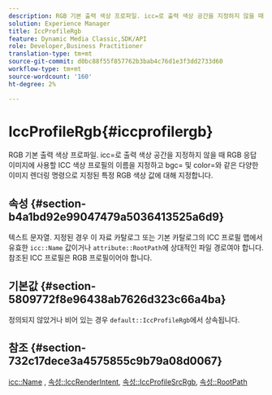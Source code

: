 ```yaml
---
description: RGB 기본 출력 색상 프로파일. icc=로 출력 색상 공간을 지정하지 않을 때 RGB 응답 이미지에 사용할 ICC 색상 프로필의 이름을 지정하고 bgc= 및 color=와 같은 다양한 이미지 렌더링 명령으로 지정된 특정 RGB 색상 값에 대해 지정합니다.
solution: Experience Manager
title: IccProfileRgb
feature: Dynamic Media Classic,SDK/API
role: Developer,Business Practitioner
translation-type: tm+mt
source-git-commit: d0bc88f55f857762b3bab4c76d1e3f3dd2733d60
workflow-type: tm+mt
source-wordcount: '160'
ht-degree: 2%

---
```



# IccProfileRgb{#iccprofilergb}

RGB 기본 출력 색상 프로파일. icc=로 출력 색상 공간을 지정하지 않을 때 RGB 응답 이미지에 사용할 ICC 색상 프로필의 이름을 지정하고 bgc= 및 color=와 같은 다양한 이미지 렌더링 명령으로 지정된 특정 RGB 색상 값에 대해 지정합니다.

## 속성 {#section-b4a1bd92e99047479a5036413525a6d9}

텍스트 문자열. 지정된 경우 이 자료 카탈로그 또는 기본 카탈로그의 ICC 프로필 맵에서 유효한 `icc::Name` 값이거나 `attribute::RootPath`에 상대적인 파일 경로여야 합니다. 참조된 ICC 프로필은 RGB 프로필이어야 합니다.

## 기본값 {#section-5809772f8e96438ab7626d323c66a4ba}

정의되지 않았거나 비어 있는 경우 `default::IccProfileRgb`에서 상속됩니다.

## 참조 {#section-732c17dece3a4575855c9b79a08d0067}

[icc::Name](../../../../../ir-api/material-cat/image-rendering-api-ref/c-ir-material-catalog/c-ir-icc-profile-map-reference/r-ir-name-icc.md#reference-7a293ede360e433782575f8f6a562ac2) ,  [속성::IccRenderIntent](../../../../../ir-api/material-cat/image-rendering-api-ref/c-ir-material-catalog/c-ir-attributes-reference/r-ir-iccrenderintent.md#reference-3b80b7a4c25545a593c5076f318b5c40),  [속성::IccProfileSrcRgb](../../../../../ir-api/material-cat/image-rendering-api-ref/c-ir-material-catalog/c-ir-attributes-reference/r-ir-iccprofilesrcrgb.md#reference-2fb0f7cfc6e74813b82cd98ae165bd49),  [속성::RootPath](../../../../../ir-api/material-cat/image-rendering-api-ref/c-ir-material-catalog/c-ir-attributes-reference/r-ir-rootpath.md#reference-a4d7c96b62e14fcbad1740c702f160f3)
